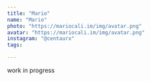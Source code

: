 ```yaml
---
title: "Mario"
name: "Mario"
photo: "https://mariocali.im/img/avatar.png"
avatar: "https://mariocali.im/img/avatar.png"
instagram: "@centaurx"
tags:

---
```

work in progress

